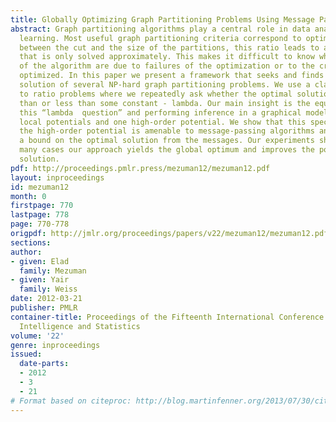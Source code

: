 ```yaml
---
title: Globally Optimizing Graph Partitioning Problems Using Message Passing
abstract: Graph partitioning algorithms play a central role in data analysis and machine
  learning. Most useful graph partitioning criteria correspond to optimizing a ratio
  between the cut and the size of the partitions, this ratio leads to an NP-hard problem
  that is only solved approximately. This makes it difficult to know whether failures
  of the algorithm are due to failures of the optimization or to the criterion being
  optimized. In this paper we present a framework that seeks and finds the optimal
  solution of several NP-hard graph partitioning problems. We use a classical approach
  to ratio problems where we repeatedly ask whether the optimal solution is greater
  than or less than some constant - lambda. Our main insight is the equivalence between
  this “lambda  question” and performing inference in a graphical model with many
  local potentials and one high-order potential. We show that this specific form of
  the high-order potential is amenable to message-passing algorithms and how to obtain
  a bound on the optimal solution from the messages. Our experiments show that in
  many cases our approach yields the global optimum and improves the popular spectral
  solution.
pdf: http://proceedings.pmlr.press/mezuman12/mezuman12.pdf
layout: inproceedings
id: mezuman12
month: 0
firstpage: 770
lastpage: 778
page: 770-778
origpdf: http://jmlr.org/proceedings/papers/v22/mezuman12/mezuman12.pdf
sections: 
author:
- given: Elad
  family: Mezuman
- given: Yair
  family: Weiss
date: 2012-03-21
publisher: PMLR
container-title: Proceedings of the Fifteenth International Conference on Artificial
  Intelligence and Statistics
volume: '22'
genre: inproceedings
issued:
  date-parts:
  - 2012
  - 3
  - 21
# Format based on citeproc: http://blog.martinfenner.org/2013/07/30/citeproc-yaml-for-bibliographies/
---
```


